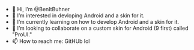 - 👋 Hi, I’m @BenItBuhner
- 👀 I’m interested in devloping Android and a skin for it.
- 🌱 I’m currently learning on how to develop Android and a skin for it.
- 💞️ I’m looking to collaborate on a custom skin for Android (9 first) called "ProUI."
- 📫 How to reach me: GitHUb lol

<!---
BenItBuhner/BenItBuhner is a ✨ special ✨ repository because its `README.md` (this file) appears on your GitHub profile.
You can click the Preview link to take a look at your changes.
--->
